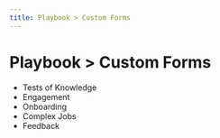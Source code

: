 ```yaml
---
title: Playbook > Custom Forms
---
```


# Playbook > Custom Forms

- Tests of Knowledge
- Engagement
- Onboarding
- Complex Jobs
- Feedback

